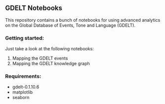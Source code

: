 ## GDELT Notebooks

This repository contains a bunch of notebooks for using advanced analytics on the Global Database of Events, Tone and Language (GDELT).

### Getting started:

Just take a look at the following notebooks:

1. Mapping the GDELT events
2. Mapping the GDELT knowledge graph

### Requirements:
- gdelt-0.1.10.6
- matplotlib
- seaborn
